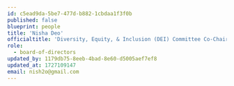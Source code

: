 ```yaml
---
id: c5ead9da-5be7-477d-b882-1cbdaa1f3f0b
published: false
blueprint: people
title: 'Nisha Deo'
officialtitle: 'Diversity, Equity, & Inclusion (DEI) Committee Co-Chair'
role:
  - board-of-directors
updated_by: 1179db75-8eeb-4bad-8e60-d5005aef7ef8
updated_at: 1727109147
email: nish2o@gmail.com
---
```

